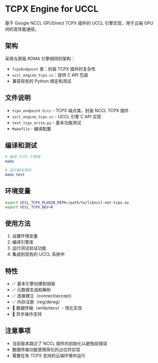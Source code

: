 # TCPX Engine for UCCL

基于 Google NCCL GPUDirect TCPX 插件的 UCCL 引擎实现，用于云端 GPU 间的高性能通信。

## 架构

采用与原版 RDMA 引擎相同的架构：
- `TcpxEndpoint` 类：封装 TCPX 插件的复杂性
- `uccl_engine_tcpx.cc`：提供 C API 包装
- 兼容现有的 Python 绑定和测试

## 文件说明

- `tcpx_endpoint.h/cc` - TCPX 端点类，封装 NCCL TCPX 插件
- `uccl_engine_tcpx.cc` - UCCL 引擎 C API 实现
- `test_tcpx_write.py` - 基本功能测试
- `Makefile` - 编译配置

## 编译和测试

```bash
# 编译 TCPX 引擎库
make

# 运行基本测试
make test
```

## 环境变量

```bash
export UCCL_TCPX_PLUGIN_PATH=/path/to/libnccl-net-tcpx.so
export UCCL_TCPX_DEV=0
```

## 使用方法

1. 设置环境变量
2. 编译引擎库
3. 运行测试验证功能
4. 集成到现有的 UCCL 系统中

## 特性

- ✅ 基本引擎创建和销毁
- ✅ 元数据生成和解析
- ✅ 连接建立（connect/accept）
- ✅ 内存注册（reg/dereg）
- 🚧 数据传输（write/recv）- 简化实现
- 🚧 异步操作支持

## 注意事项

- 当前版本跳过了 NCCL 插件的初始化以避免段错误
- 数据传输功能使用简化的占位符实现
- 需要在有 TCPX 支持的云端环境中运行
